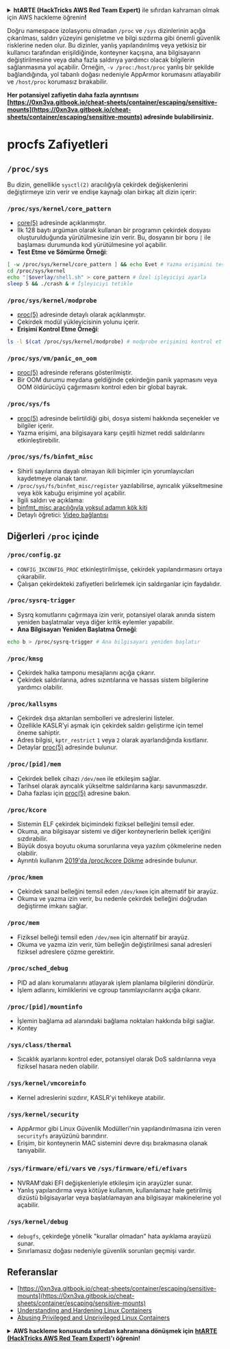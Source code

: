 <details>

<summary><strong>htARTE (HackTricks AWS Red Team Expert)</strong> ile sıfırdan kahraman olmak için AWS hackleme öğrenin<strong>!</strong></summary>

HackTricks'ı desteklemenin diğer yolları:

* **Şirketinizi HackTricks'te reklamınızı görmek** veya **HackTricks'i PDF olarak indirmek** için [**ABONELİK PLANLARI**](https://github.com/sponsors/carlospolop)'na göz atın!
* [**Resmi PEASS & HackTricks ürünleri**](https://peass.creator-spring.com)'ni edinin
* [**The PEASS Family**](https://opensea.io/collection/the-peass-family) koleksiyonumuzdaki özel [**NFT'ler**](https://opensea.io/collection/the-peass-family)'i keşfedin
* 💬 [**Discord grubuna**](https://discord.gg/hRep4RUj7f) veya [**telegram grubuna**](https://t.me/peass) **katılın** veya **Twitter** 🐦 [**@carlospolopm**](https://twitter.com/hacktricks_live)'u **takip edin**.
* **Hacking hilelerinizi** [**HackTricks**](https://github.com/carlospolop/hacktricks) ve [**HackTricks Cloud**](https://github.com/carlospolop/hacktricks-cloud) github depolarına **PR göndererek paylaşın**.

</details>


Doğru namespace izolasyonu olmadan `/proc` ve `/sys` dizinlerinin açığa çıkarılması, saldırı yüzeyini genişletme ve bilgi sızdırma gibi önemli güvenlik risklerine neden olur. Bu dizinler, yanlış yapılandırılmış veya yetkisiz bir kullanıcı tarafından erişildiğinde, konteyner kaçışına, ana bilgisayarın değiştirilmesine veya daha fazla saldırıya yardımcı olacak bilgilerin sağlanmasına yol açabilir. Örneğin, `-v /proc:/host/proc` yanlış bir şekilde bağlandığında, yol tabanlı doğası nedeniyle AppArmor korumasını atlayabilir ve `/host/proc` korumasız bırakabilir.

**Her potansiyel zafiyetin daha fazla ayrıntısını [https://0xn3va.gitbook.io/cheat-sheets/container/escaping/sensitive-mounts](https://0xn3va.gitbook.io/cheat-sheets/container/escaping/sensitive-mounts) adresinde bulabilirsiniz.**

# procfs Zafiyetleri

## `/proc/sys`
Bu dizin, genellikle `sysctl(2)` aracılığıyla çekirdek değişkenlerini değiştirmeye izin verir ve endişe kaynağı olan birkaç alt dizin içerir:

### **`/proc/sys/kernel/core_pattern`**
- [core(5)](https://man7.org/linux/man-pages/man5/core.5.html) adresinde açıklanmıştır.
- İlk 128 baytı argüman olarak kullanan bir programın çekirdek dosyası oluşturulduğunda yürütülmesine izin verir. Bu, dosyanın bir boru `|` ile başlaması durumunda kod yürütülmesine yol açabilir.
- **Test Etme ve Sömürme Örneği**:
```bash
[ -w /proc/sys/kernel/core_pattern ] && echo Evet # Yazma erişimini test et
cd /proc/sys/kernel
echo "|$overlay/shell.sh" > core_pattern # Özel işleyiciyi ayarla
sleep 5 && ./crash & # İşleyiciyi tetikle
```

### **`/proc/sys/kernel/modprobe`**
- [proc(5)](https://man7.org/linux/man-pages/man5/proc.5.html) adresinde detaylı olarak açıklanmıştır.
- Çekirdek modül yükleyicisinin yolunu içerir.
- **Erişimi Kontrol Etme Örneği**:
```bash
ls -l $(cat /proc/sys/kernel/modprobe) # modprobe erişimini kontrol et
```

### **`/proc/sys/vm/panic_on_oom`**
- [proc(5)](https://man7.org/linux/man-pages/man5/proc.5.html) adresinde referans gösterilmiştir.
- Bir OOM durumu meydana geldiğinde çekirdeğin panik yapmasını veya OOM öldürücüyü çağırmasını kontrol eden bir global bayrak.

### **`/proc/sys/fs`**
- [proc(5)](https://man7.org/linux/man-pages/man5/proc.5.html) adresinde belirtildiği gibi, dosya sistemi hakkında seçenekler ve bilgiler içerir.
- Yazma erişimi, ana bilgisayara karşı çeşitli hizmet reddi saldırılarını etkinleştirebilir.

### **`/proc/sys/fs/binfmt_misc`**
- Sihirli sayılarına dayalı olmayan ikili biçimler için yorumlayıcıları kaydetmeye olanak tanır.
- `/proc/sys/fs/binfmt_misc/register` yazılabilirse, ayrıcalık yükseltmesine veya kök kabuğu erişimine yol açabilir.
- İlgili saldırı ve açıklama:
- [binfmt_misc aracılığıyla yoksul adamın kök kiti](https://github.com/toffan/binfmt_misc)
- Detaylı öğretici: [Video bağlantısı](https://www.youtube.com/watch?v=WBC7hhgMvQQ)

## Diğerleri `/proc` içinde

### **`/proc/config.gz`**
- `CONFIG_IKCONFIG_PROC` etkinleştirilmişse, çekirdek yapılandırmasını ortaya çıkarabilir.
- Çalışan çekirdekteki zafiyetleri belirlemek için saldırganlar için faydalıdır.

### **`/proc/sysrq-trigger`**
- Sysrq komutlarını çağırmaya izin verir, potansiyel olarak anında sistem yeniden başlatmalar veya diğer kritik eylemler yapabilir.
- **Ana Bilgisayarı Yeniden Başlatma Örneği**:
```bash
echo b > /proc/sysrq-trigger # Ana bilgisayarı yeniden başlatır
```

### **`/proc/kmsg`**
- Çekirdek halka tamponu mesajlarını açığa çıkarır.
- Çekirdek saldırılarına, adres sızıntılarına ve hassas sistem bilgilerine yardımcı olabilir.

### **`/proc/kallsyms`**
- Çekirdek dışa aktarılan sembolleri ve adreslerini listeler.
- Özellikle KASLR'yi aşmak için çekirdek saldırı geliştirme için temel öneme sahiptir.
- Adres bilgisi, `kptr_restrict` `1` veya `2` olarak ayarlandığında kısıtlanır.
- Detaylar [proc(5)](https://man7.org/linux/man-pages/man5/proc.5.html) adresinde bulunur.

### **`/proc/[pid]/mem`**
- Çekirdek bellek cihazı `/dev/mem` ile etkileşim sağlar.
- Tarihsel olarak ayrıcalık yükseltme saldırılarına karşı savunmasızdır.
- Daha fazlası için [proc(5)](https://man7.org/linux/man-pages/man5/proc.5.html) adresine bakın.

### **`/proc/kcore`**
- Sistemin ELF çekirdek biçimindeki fiziksel belleğini temsil eder.
- Okuma, ana bilgisayar sistemi ve diğer konteynerlerin bellek içeriğini sızdırabilir.
- Büyük dosya boyutu okuma sorunlarına veya yazılım çökmelerine neden olabilir.
- Ayrıntılı kullanım [2019'da /proc/kcore Dökme](https://schlafwandler.github.io/posts/dumping-/proc/kcore/) adresinde bulunur.

### **`/proc/kmem`**
- Çekirdek sanal belleğini temsil eden `/dev/kmem` için alternatif bir arayüz.
- Okuma ve yazma izin verir, bu nedenle çekirdek belleğini doğrudan değiştirme imkanı sağlar.

### **`/proc/mem`**
- Fiziksel belleği temsil eden `/dev/mem` için alternatif bir arayüz.
- Okuma ve yazma izin verir, tüm belleğin değiştirilmesi sanal adresleri fiziksel adreslere çözme gerektirir.

### **`/proc/sched_debug`**
- PID ad alanı korumalarını atlayarak işlem planlama bilgilerini döndürür.
- İşlem adlarını, kimliklerini ve cgroup tanımlayıcılarını açığa çıkarır.

### **`/proc/[pid]/mountinfo`**
- İşlemin bağlama ad alanındaki bağlama noktaları hakkında bilgi sağlar.
- Kontey
### **`/sys/class/thermal`**
- Sıcaklık ayarlarını kontrol eder, potansiyel olarak DoS saldırılarına veya fiziksel hasara neden olabilir.

### **`/sys/kernel/vmcoreinfo`**
- Kernel adreslerini sızdırır, KASLR'yi tehlikeye atabilir.

### **`/sys/kernel/security`**
- AppArmor gibi Linux Güvenlik Modülleri'nin yapılandırılmasına izin veren `securityfs` arayüzünü barındırır.
- Erişim, bir konteynerin MAC sistemini devre dışı bırakmasına olanak tanıyabilir.

### **`/sys/firmware/efi/vars` ve `/sys/firmware/efi/efivars`**
- NVRAM'daki EFI değişkenleriyle etkileşim için arayüzler sunar.
- Yanlış yapılandırma veya kötüye kullanım, kullanılamaz hale getirilmiş dizüstü bilgisayarlar veya başlatılamayan ana bilgisayar makinelerine yol açabilir.

### **`/sys/kernel/debug`**
- `debugfs`, çekirdeğe yönelik "kurallar olmadan" hata ayıklama arayüzü sunar.
- Sınırlamasız doğası nedeniyle güvenlik sorunları geçmişi vardır.


## Referanslar
* [https://0xn3va.gitbook.io/cheat-sheets/container/escaping/sensitive-mounts](https://0xn3va.gitbook.io/cheat-sheets/container/escaping/sensitive-mounts)
* [Understanding and Hardening Linux Containers](https://research.nccgroup.com/wp-content/uploads/2020/07/ncc\_group\_understanding\_hardening\_linux\_containers-1-1.pdf)
* [Abusing Privileged and Unprivileged Linux Containers](https://www.nccgroup.com/globalassets/our-research/us/whitepapers/2016/june/container\_whitepaper.pdf)


<details>

<summary><strong>AWS hackleme konusunda sıfırdan kahramana dönüşmek için</strong> <a href="https://training.hacktricks.xyz/courses/arte"><strong>htARTE (HackTricks AWS Red Team Expert)</strong></a><strong>'ı öğrenin!</strong></summary>

HackTricks'i desteklemenin diğer yolları:

* Şirketinizi HackTricks'te **reklamınızı görmek** veya **HackTricks'i PDF olarak indirmek** için [**ABONELİK PLANLARI'na**](https://github.com/sponsors/carlospolop) göz atın!
* [**Resmi PEASS & HackTricks ürünlerini**](https://peass.creator-spring.com) edinin
* Özel [**NFT'lerden**](https://opensea.io/collection/the-peass-family) oluşan koleksiyonumuz [**The PEASS Family**](https://opensea.io/collection/the-peass-family)'i keşfedin
* 💬 [**Discord grubuna**](https://discord.gg/hRep4RUj7f) veya [**telegram grubuna**](https://t.me/peass) **katılın** veya **Twitter** 🐦 [**@carlospolopm**](https://twitter.com/hacktricks_live)'u **takip edin**.
* **Hacking hilelerinizi** [**HackTricks**](https://github.com/carlospolop/hacktricks) ve [**HackTricks Cloud**](https://github.com/carlospolop/hacktricks-cloud) github reposuna **PR göndererek** paylaşın.

</details>
